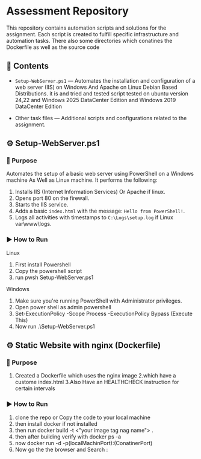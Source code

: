 # Assessment Repository

This repository contains automation scripts and solutions for the assignment. Each script is created to fulfill specific infrastructure and automation tasks.
There also some directories which conatines the Dockerfile as well as the source code
## 📁 Contents

- `Setup-WebServer.ps1` — Automates the installation and configuration of a web server (IIS) on Windows And Apache on Linux Debian Based Distributions. it is and tried and tested script tested on ubuntu version 24,22
  and Windows 2025 DataCenter Edition and Windows 2019 DataCenter Edition
  
- Other task files — Additional scripts and configurations related to the assignment.

## ⚙️ Setup-WebServer.ps1

### 🔧 Purpose

Automates the setup of a basic web server using PowerShell on a Windows machine As Well as Linux machine. It performs the following:

1. Installs IIS (Internet Information Services) Or Apache if linux.
2. Opens port 80 on the firewall.
3. Starts the IIS service.
4. Adds a basic `index.html` with the message: `Hello from PowerShell!`.
5. Logs all activities with timestamps to `C:\Logs\setup.log` if Linux var\www\logs.

### ▶️ How to Run

 Linux
1. First install Powershell
2. Copy the powershell script
3. run pwsh Setup-WebServer.ps1

Windows
1. Make sure you're running PowerShell with Administrator privileges.
2. Open power shell as admin powershell
3. Set-ExecutionPolicy -Scope Process -ExecutionPolicy Bypass (Execute This)
4. Now run .\Setup-WebServer.ps1



## ⚙️ Static Website with nginx (Dockerfile)

### 🔧 Purpose
1. Created a Dockerfile which uses the nginx image
2.which have a custome index.html
3.Also Have an HEALTHCHECK instruction for certain intervals

### ▶️ How to Run

1. clone the repo or Copy the code to your local machine
2. then install docker if not installed
3. then run docker build -t <"your image tag nag name"> . 
4. then after building verify with docker ps -a 
5. now  docker run -d -p(localMachinPort):(ConatinerPort) <Image-Name>
6. Now go the the browser and Search <Your-Public-ip>:<Port>
